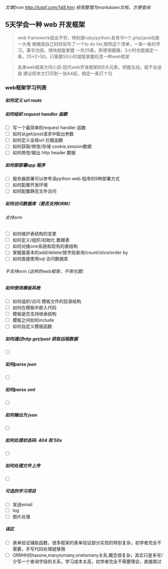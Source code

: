 *文章from http://lutaf.com/148.htm 经我整理为markdown文档，方便查阅*
## 5天学会一种 web 开发框架
> web framework层出不穷，特别是ruby/python,各有10+个,php/java也是一大堆 根据我自己的经验写了一个to do list,按照这个清单，一条一条的学习，事半功倍，很快就能掌握 一共25条，即便很磨蹭，2小时也能搞定一条，25*2=50。只需要50小时就能掌握任意一种web框架

> 各类web框架大同小异:现代web开发框架的6大元素，把握主线，就不会迷路
> 建议把本文打印到一张A4纸，搞定一条打个勾

### web框架学习列表

##### 如何定义 url route

#####  如何组织 request handler 函数 
-[ ] 写一个最简单的request handler 函数
-[ ] 如何从get/post请求中取出参数
-[ ] 如何定义全局url 拦截函数
-[ ] 如何获取/修改/存储 cookie,session数据
-[ ] 如何修改/输出 http header 数据
##### 如何部部署app 程序
-[ ] 服务器部署可以参考读python web 程序的9种部署方式
-[ ] 如何配置开发环境
-[ ] 如何配置静态文件访问
##### 如何访问数据库（是否支持ORM）
###### 支持orm
-[ ] 如何维护表结构的变更
-[ ] 如何定义/组织/初始化 数据表
-[ ] 如何对接orm系统和现有的表结构
-[ ] 掌握最基本的add/delete/按字段查询/count/slice/order by
-[ ] 如何直接使用sql 访问数据库
###### 不支持orm (这样的web框架，不用也罢)
##### 如何使用模板系统
- [ ] 如何组织/访问 模板文件的目录结构
- [ ] 如何在模板中嵌入代码
- [ ] 模板是否支持继承结构
- [ ] 模板之间如何include
- [ ] 如何自定义模板函数

##### 如何通过http get/post 获取远程数据

- [ ] ​

##### 如何parse json

- [ ] ​

#####  如何parse xml

- [ ] ​

##### 如何输出为 json

- [ ] ​

##### 如何处理状态码: 404 和 50x

- [ ] ​

##### 如何处理文件上传

- [ ] ​

##### 可选的学习项目
- [ ] 发送email
- [ ] log
- [ ] 图片处理
##### 误区
- [ ] 表单验证辅助函数，很多框架的表单验证部分实现的特别复杂，初学者完全不需要，手写代码处理就够用
- [ ] ORM中的hasone,manytomany,onetomany关系,概念很复杂，其实只是多写/少写一个查询字段的关系，学习成本太高，初学者完全不需要理会，直接跳过
